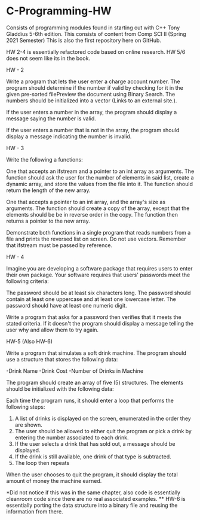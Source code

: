 # C-Programming-HW
Consists of programming modules found in starting out with C++ Tony Gladdius 5-6th edition.
This consists of content from Comp SCI II (Spring 2021 Semester)
This is also the first repository here on GitHub.

HW 2-4 is essentially refactored code based on online research.
HW 5/6 does not seem like its in the book.

HW - 2 

Write a program that lets the user enter a charge account number. The program should determine if the number if valid by checking for it in the given pre-sorted filePreview the    document using Binary Search. The numbers should be initialized into a vector (Links to an external site.).

If the user enters a number in the array, the program should display a message saying the number is valid.

If the user enters a number that is not in the array, the program should display a message indicating the number is invalid.

HW - 3

Write the following a functions:

One that accepts an ifstream and a pointer to an int array as arguments. The function should ask the user for the number of elements in said list,
create a dynamic array, and store the values from the file into it. The function should return the length of the new array.

One that accepts a pointer to an int array, and the array's size as arguments. The function should create a copy of the array, 
except that the elements should be be in reverse order in the copy. The function then returns a pointer to the new array.

Demonstrate both functions in a single program that reads numbers from a file and prints the reversed list on screen. Do not use
vectors. Remember that ifstream must be passed by reference.
 
HW - 4

Imagine you are developing a software package that requires users to enter their own package. Your software requires that users' passwords meet the following criteria:

The password should be at least six characters long.
The password should contain at least one uppercase and at least one lowercase letter.
The password should have at least one numeric digit.

Write a program that asks for a password then verifies that it meets the stated criteria. If it doesn't the program should display a message telling the user why and allow them to try again.

HW-5 (Also HW-6)

Write a program that simulates a soft drink machine. The program should use a structure that stores the following data:

   -Drink Name
   -Drink Cost
   -Number of Drinks in Machine

The program should create an array of five (5) structures. The elements should be initialized with the following data:

Each time the program runs, it should enter a loop that performs the following steps:
  1. A list of drinks is displayed on the screen, enumerated in the order they are shown.
  2. The user should be allowed to either quit the program or pick a drink by entering the number associated to each drink.
  3. If the user selects a drink that has sold out, a message should be displayed.
  4. If the drink is still available, one drink of that type is subtracted.
  5. The loop then repeats

When the user chooses to quit the program, it should display the total amount of money the machine earned.

*Did not notice if this was in the same chapter, also code is essentially cleanroom code since there are no real associated examples.
** HW-6 is essentially porting the data structure into a binary file and reusing the information from there.
